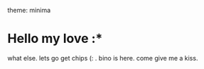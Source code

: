 theme: minima
# Hello my love :*

what else. 
lets go get chips (: .
bino is here.
come give me a kiss.
